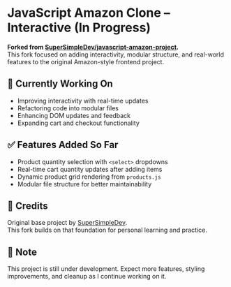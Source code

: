 # JavaScript Amazon Clone – Interactive (In Progress)

**Forked from [SuperSimpleDev/javascript-amazon-project](https://github.com/SuperSimpleDev/javascript-amazon-project).**  
This fork focused on adding interactivity, modular structure, and real-world features to the original Amazon-style frontend project.

## 🔧 Currently Working On
- Improving interactivity with real-time updates
- Refactoring code into modular files
- Enhancing DOM updates and feedback
- Expanding cart and checkout functionality

## ✅ Features Added So Far
- Product quantity selection with `<select>` dropdowns
- Real-time cart quantity updates after adding items
- Dynamic product grid rendering from `products.js`
- Modular file structure for better maintainability

## 🙏 Credits
Original base project by [SuperSimpleDev](https://github.com/SuperSimpleDev).  
This fork builds on that foundation for personal learning and practice.

## 🚧 Note
This project is still under development. Expect more features, styling improvements, and cleanup as I continue working on it.